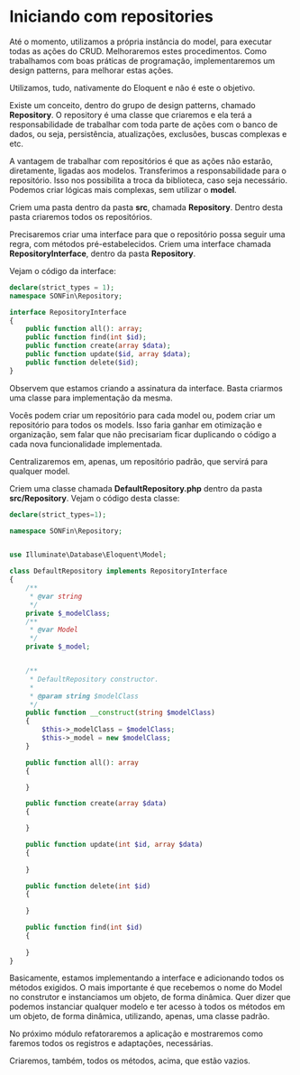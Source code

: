 # Iniciando com repositories

Até o momento, utilizamos a própria instância do model, para executar todas as ações do CRUD. Melhoraremos estes procedimentos. Como trabalhamos com boas práticas de programação, implementaremos um design patterns, para melhorar estas ações.

Utilizamos, tudo, nativamente do Eloquent e não é este o objetivo.

Existe um conceito, dentro do grupo de design patterns, chamado **Repository**. O repository é uma classe que criaremos e ela terá a responsabilidade de trabalhar com toda parte de ações com o banco de dados, ou seja, persistência, atualizações, exclusões, buscas complexas e etc.

A vantagem de trabalhar com repositórios é que as ações não estarão, diretamente, ligadas aos modelos. Transferimos a responsabilidade para o repositório. Isso nos possibilita a troca da biblioteca, caso seja necessário. Podemos criar lógicas mais complexas, sem utilizar o **model**.

Criem uma pasta dentro da pasta **src**, chamada **Repository**. Dentro desta pasta criaremos todos os repositórios.

Precisaremos criar uma interface para que o repositório possa seguir uma regra, com métodos pré-estabelecidos. Criem uma interface chamada **RepositoryInterface**, dentro da pasta **Repository**.

Vejam o código da interface:

```php
declare(strict_types = 1);
namespace SONFin\Repository;

interface RepositoryInterface
{
    public function all(): array;
    public function find(int $id);
    public function create(array $data);
    public function update($id, array $data);
    public function delete($id);
}
```

Observem que estamos criando a assinatura da interface. Basta criarmos uma classe para implementação da mesma.

Vocês podem criar um repositório para cada model ou, podem criar um repositório para todos os models. Isso faria ganhar em otimização e organização, sem falar que não precisariam ficar duplicando o código a cada nova funcionalidade implementada.

Centralizaremos em, apenas, um repositório padrão, que servirá para qualquer model.

Criem uma classe chamada **DefaultRepository.php** dentro da pasta **src/Repository**. Vejam o código desta classe:

```php
declare(strict_types=1);

namespace SONFin\Repository;


use Illuminate\Database\Eloquent\Model;

class DefaultRepository implements RepositoryInterface
{
    /**
     * @var string
     */
    private $_modelClass;
    /**
     * @var Model
     */
    private $_model;


    /**
     * DefaultRepository constructor.
     *
     * @param string $modelClass
     */
    public function __construct(string $modelClass)
    {
        $this->_modelClass = $modelClass;
        $this->_model = new $modelClass;
    }

    public function all(): array
    {

    }

    public function create(array $data)
    {

    }

    public function update(int $id, array $data)
    {
        
    }

    public function delete(int $id)
    {
        
    }

    public function find(int $id)
    {
        
    }
}
```

Basicamente, estamos implementando a interface e adicionando todos os métodos exigidos. O mais importante é que recebemos o nome do Model no construtor e instanciamos um objeto, de forma dinâmica. Quer dizer que podemos instanciar qualquer modelo e ter acesso à todos os métodos em um objeto, de forma dinâmica, utilizando, apenas, uma classe padrão.

No próximo módulo refatoraremos a aplicação e mostraremos como faremos todos os registros e adaptações, necessárias.

Criaremos, também, todos os métodos, acima, que estão vazios.